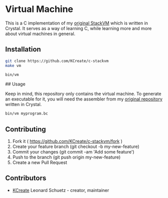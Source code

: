 # Virtual Machine

This is a C implementation of my [original StackVM](https://github.com/KCreate/stackvm)
which is written in Crystal. It serves as a way of learning C, while learning more and more
about virtual machines in general.

## Installation

```bash
git clone https://github.com/KCreate/c-stackvm
make vm

bin/vm
```

## Usage

Keep in mind, this repository only contains the virtual machine. To generate an executable
for it, you will need the assembler from my
[original repository](https://github,com/KCreate/stackvm) written in Crystal.

```bash
bin/vm myprogram.bc
```

## Contributing

1. Fork it ( https://github.com/KCreate/c-stackvm/fork )
2. Create your feature branch (git checkout -b my-new-feature)
3. Commit your changes (git commit -am 'Add some feature')
4. Push to the branch (git push origin my-new-feature)
5. Create a new Pull Request

## Contributors

- [KCreate](https://github.com/KCreate) Leonard Schuetz - creator, maintainer
